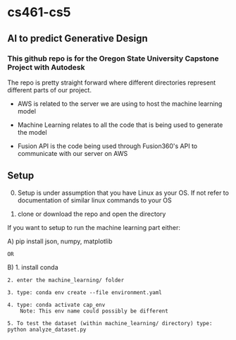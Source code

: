 # cs461-cs5

## AI to predict Generative Design

### This github repo is for the Oregon State University Capstone Project with Autodesk


The repo is pretty straight forward where different directories represent different parts of our project.

- AWS is related to the server we are using to host the machine learning model

- Machine Learning relates to all the code that is being used to generate the model

- Fusion API is the code being used through Fusion360's API to communicate with our server on AWS

## Setup
0. Setup is under assumption that you have Linux as your OS. If not refer to documentation of similar linux commands to your OS

1. clone or download the repo and open the directory

If you want to setup to run the machine learning part either:

A)  pip install json, numpy, matplotlib

    OR

B)  1. install conda

    2. enter the machine_learning/ folder
    
    3. type: conda env create --file environment.yaml
    
    4. type: conda activate cap_env  
        Note: This env name could possibly be different
        
    5. To test the dataset (within machine_learning/ directory) type: python analyze_dataset.py

